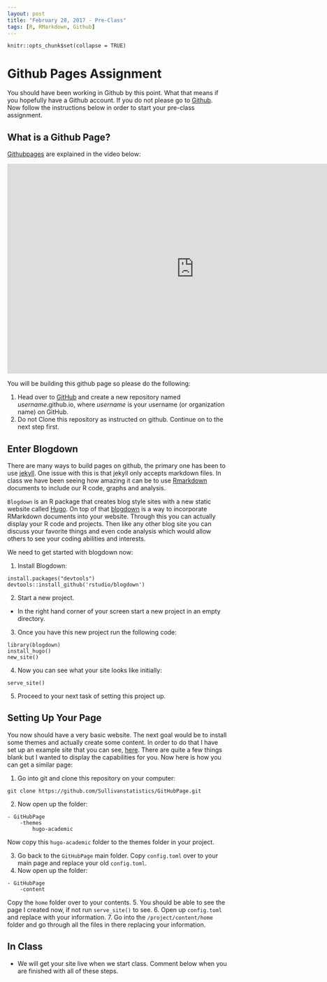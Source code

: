 ```yaml
---
layout: post
title: "February 28, 2017 - Pre-Class"
tags: [R, RMarkdown, Github]
---
```





```{r setup, include=FALSE}
knitr::opts_chunk$set(collapse = TRUE)
```


# Github Pages Assignment


You should have been working in Github by this point. What that means if you hopefully have a Github account. If you do not please go to [Github](https://github.com/join). Now follow the instructions below in order to start your pre-class assignment. 


## What is a Github Page?

[Githubpages](https://pages.github.com/) are explained in the video below:



<iframe width="853" height="480" src="https://www.youtube.com/embed/2MsN8gpT6jY" frameborder="0" allowfullscreen></iframe>


You will be building this github page so please do the following:


1. Head over to [GitHub](www.github.com) and create a new repository named *username*.github.io, where *username* is your username (or organization name) on GitHub.
2. Do not Clone this repository as instructed on github. Continue on to the next step first.


## Enter Blogdown

There are many ways to build pages on github, the primary one has been to use [jekyll](https://help.github.com/articles/about-github-pages-and-jekyll/). One issue with this is that jekyll only accepts markdown files. In class we have been seeing how amazing it can be to use [Rmarkdown](http://rmarkdown.rstudio.com) documents to include our R code, graphs and analysis. 

`Blogdown` is an R package that creates blog style sites with a new static website called [Hugo](https://gohugo.io/). On top of that [blogdown](https://github.com/rstudio/blogdown) is a way to incorporate RMarkdown documents into your website. Through this you can actually display your R code and projects. Then like any other blog site you can discuss your favorite things and even code analysis which would allow others to see your coding abilities and interests. 


We need to get started with blogdown now:

1. Install Blogdown:

```{r,eval=FALSE}
install.packages("devtools")
devtools::install_github('rstudio/blogdown')
```

2. Start a new project.
  - In the right hand corner of your screen start a new project in an empty directory. 

3.  Once you have this new project run the following code:

```{r, eval=FALSE}
library(blogdown)
install_hugo()
new_site()
```

4. Now you can see what your site looks like initially:

```{r, eval=FALSE}
serve_site()
```

5. Proceed to your next task of setting this project up. 




## Setting Up Your Page


You now should have a very basic website. The next goal would be to install some themes and actually create some content. In order to do that I have set up an example site that you can see, [here](https://www.sullivanstatistics.com/). There are quite a few things blank but I wanted to display the capabilities for you. Now here is how you can get a similar page:


1. Go into git and clone this repository on your computer:
```
git clone https://github.com/Sullivanstatistics/GitHubPage.git
```
2. Now open up the folder:
```
- GitHubPage
    -themes
        hugo-academic
```
Now copy this `hugo-academic`  folder to the themes folder in your project. 

3. Go back to the `GitHubPage` main folder. Copy `config.toml` over to your main page and replace your old `config.toml`.
4. Now open up the folder:
```
- GitHubPage
    -content
```
Copy the `home` folder over to your contents. 
5. You should be able to see the page I created now, if not run `serve_site()` to see. 
6. Open up `config.toml` and replace with your information. 
7. Go into the `/project/content/home` folder and go through all the files in there replacing your information. 



## In Class

- We will get your site live when we start class. Comment below when you are finished with all of these steps. 


